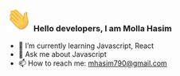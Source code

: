 ### <img width='50px' src='https://raw.githubusercontent.com/ABSphreak/ABSphreak/master/gifs/Hi.gif'/> Hello developers, I am Molla Hasim

<!--
**HasimMolla/HasimMolla** is a ✨ _special_ ✨ repository because its `README.md` (this file) appears on your GitHub profile.

Here are some ideas to get you started:
-->
- 🌱 I’m currently learning  Javascript, React
- 💬 Ask me about Javascript
- 📫 How to reach me: mhasim790@gmail.com


